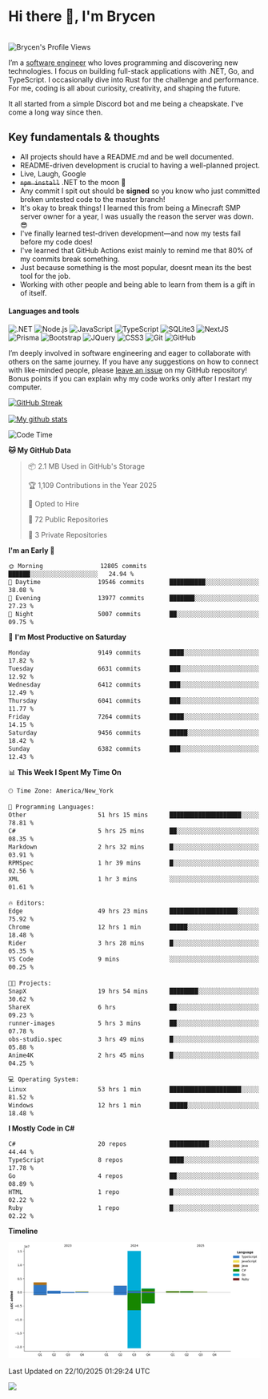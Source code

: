 # Hi there 👋, I'm Brycen

<br>
<img src="https://komarev.com/ghpvc/?username=BrycensRanch" alt="Brycen's Profile Views" />

I’m a [software engineer](https://en.wikipedia.org/wiki/Software_engineering) who loves programming and discovering new technologies. I focus on building full-stack applications with .NET, Go, and TypeScript. I occasionally dive into Rust for the challenge and performance. For me, coding is all about curiosity, creativity, and shaping the future.

It all started from a simple Discord bot and me being a cheapskate. I've come a long way since then.

## Key fundamentals & thoughts

- All projects should have a README.md and be well documented.
- README-driven development is crucial to having a well-planned project.
- Live, Laugh, Google
- ~~`npm install`~~ .NET to the moon 🚀
- Any commit I spit out should be **signed** so you know who just committed broken untested code to the master branch!
- It's okay to break things! I learned this from being a Minecraft SMP server owner for a year, I was usually the reason the server was down. 😎
- I've finally learned test-driven development—and now my tests fail before my code does!
- I've learned that GitHub Actions exist mainly to remind me that 80% of my commits break something.
- Just because something is the most popular, doesnt mean its the best tool for the job.
- Working with other people and being able to learn from them is a gift in of itself.


<h4>Languages and tools</h4>
<p>
  <img src="https://img.shields.io/badge/.NET-%23512BD4.svg?&style=for-the-badge&logo=dotnet&logoColor=white" alt=".NET" />
  <img src="https://img.shields.io/badge/node.js%20-%2343853D.svg?&style=for-the-badge&logo=node.js&logoColor=white" alt="Node.js" />
  <img src="https://img.shields.io/badge/javascript%20-%23323330.svg?&style=for-the-badge&logo=javascript&logoColor=%23F7DF1E" alt="JavaScript" />
  <img src="https://img.shields.io/badge/typescript%20-%23323330.svg?&style=for-the-badge&logo=typescript&logoColor=#3467eb" alt="TypeScript" />
  <img src="https://img.shields.io/badge/sqlite3%20-%23323330.svg?&style=for-the-badge&logo=sqlite&logoColor=#3467eb" alt="SQLite3" />
  <img src="https://img.shields.io/badge/Next.JS%20-%23323330.svg?&style=for-the-badge&logo=next.js&logoColor=#3467eb" alt="NextJS" />
  <img src="https://img.shields.io/badge/Prisma%20-%23323330.svg?&style=for-the-badge&logo=prisma&logoColor=#3467eb" alt="Prisma" />
  <img src="https://img.shields.io/badge/bootstrap%20-%23323330.svg?&style=for-the-badge&logo=bootstrap" alt="Bootstrap" />
  <img src="https://img.shields.io/badge/jquery%20-%23323330.svg?&style=for-the-badge&logo=jquery" alt="JQuery" />
  <img src="https://img.shields.io/badge/css3%20-%23323330.svg?&style=for-the-badge&logo=css3" alt="CSS3" />
  <img src="https://img.shields.io/badge/git%20-%23323330.svg?&style=for-the-badge&logo=git" alt="Git" />
  <img src="https://img.shields.io/badge/github%20-%23323330.svg?&style=for-the-badge&logo=github" alt="GitHub" />
</p>

I’m deeply involved in software engineering and eager to collaborate with others on the same journey. If you have any suggestions on how to connect with like-minded people, please [leave an issue](https://github.com/BrycensRanch/BrycensRanch/issues/new) on my GitHub repository! Bonus points if you can explain why my code works only after I restart my computer. 

<p><a href="https://git.io/streak-stats"><img src=https://github-readme-streak-stats-eight.vercel.app?user=BrycensRanch&amp;theme=dark&amp;hide_border=true&fire=EB5454&amp;ring=0CEB19" alt="GitHub Streak"></a></p>

<a href="https://github.com/anuraghazra/github-readme-stats">
  <img align="center" src="https://github-readme-stats.anuraghazra1.vercel.app/api?username=BrycensRanch&show_icons=true&line_height=27&include_all_commits=true" alt="My github stats" />
</a>

<!--START_SECTION:waka-->
![Code Time](http://img.shields.io/badge/Code%20Time-2%2C927%20hrs%2041%20mins-blue)

**🐱 My GitHub Data** 

> 📦 2.1 MB Used in GitHub's Storage 
 > 
> 🏆 1,109 Contributions in the Year 2025
 > 
> 💼 Opted to Hire
 > 
> 📜 72 Public Repositories 
 > 
> 🔑 3 Private Repositories 
 > 
**I'm an Early 🐤** 

```text
🌞 Morning                12805 commits       ██████░░░░░░░░░░░░░░░░░░░   24.94 % 
🌆 Daytime                19546 commits       ██████████░░░░░░░░░░░░░░░   38.08 % 
🌃 Evening                13977 commits       ███████░░░░░░░░░░░░░░░░░░   27.23 % 
🌙 Night                  5007 commits        ██░░░░░░░░░░░░░░░░░░░░░░░   09.75 % 
```
📅 **I'm Most Productive on Saturday** 

```text
Monday                   9149 commits        ████░░░░░░░░░░░░░░░░░░░░░   17.82 % 
Tuesday                  6631 commits        ███░░░░░░░░░░░░░░░░░░░░░░   12.92 % 
Wednesday                6412 commits        ███░░░░░░░░░░░░░░░░░░░░░░   12.49 % 
Thursday                 6041 commits        ███░░░░░░░░░░░░░░░░░░░░░░   11.77 % 
Friday                   7264 commits        ████░░░░░░░░░░░░░░░░░░░░░   14.15 % 
Saturday                 9456 commits        █████░░░░░░░░░░░░░░░░░░░░   18.42 % 
Sunday                   6382 commits        ███░░░░░░░░░░░░░░░░░░░░░░   12.43 % 
```


📊 **This Week I Spent My Time On** 

```text
🕑︎ Time Zone: America/New_York

💬 Programming Languages: 
Other                    51 hrs 15 mins      ████████████████████░░░░░   78.81 % 
C#                       5 hrs 25 mins       ██░░░░░░░░░░░░░░░░░░░░░░░   08.35 % 
Markdown                 2 hrs 32 mins       █░░░░░░░░░░░░░░░░░░░░░░░░   03.91 % 
RPMSpec                  1 hr 39 mins        █░░░░░░░░░░░░░░░░░░░░░░░░   02.56 % 
XML                      1 hr 3 mins         ░░░░░░░░░░░░░░░░░░░░░░░░░   01.61 % 

🔥 Editors: 
Edge                     49 hrs 23 mins      ███████████████████░░░░░░   75.92 % 
Chrome                   12 hrs 1 min        █████░░░░░░░░░░░░░░░░░░░░   18.48 % 
Rider                    3 hrs 28 mins       █░░░░░░░░░░░░░░░░░░░░░░░░   05.35 % 
VS Code                  9 mins              ░░░░░░░░░░░░░░░░░░░░░░░░░   00.25 % 

🐱‍💻 Projects: 
SnapX                    19 hrs 54 mins      ████████░░░░░░░░░░░░░░░░░   30.62 % 
ShareX                   6 hrs               ██░░░░░░░░░░░░░░░░░░░░░░░   09.23 % 
runner-images            5 hrs 3 mins        ██░░░░░░░░░░░░░░░░░░░░░░░   07.78 % 
obs-studio.spec          3 hrs 49 mins       █░░░░░░░░░░░░░░░░░░░░░░░░   05.88 % 
Anime4K                  2 hrs 45 mins       █░░░░░░░░░░░░░░░░░░░░░░░░   04.25 % 

💻 Operating System: 
Linux                    53 hrs 1 min        ████████████████████░░░░░   81.52 % 
Windows                  12 hrs 1 min        █████░░░░░░░░░░░░░░░░░░░░   18.48 % 
```

**I Mostly Code in C#** 

```text
C#                       20 repos            ███████████░░░░░░░░░░░░░░   44.44 % 
TypeScript               8 repos             ████░░░░░░░░░░░░░░░░░░░░░   17.78 % 
Go                       4 repos             ██░░░░░░░░░░░░░░░░░░░░░░░   08.89 % 
HTML                     1 repo              █░░░░░░░░░░░░░░░░░░░░░░░░   02.22 % 
Ruby                     1 repo              █░░░░░░░░░░░░░░░░░░░░░░░░   02.22 % 
```



**Timeline**

![Lines of Code chart](https://raw.githubusercontent.com/BrycensRanch/BrycensRanch/main/assets/bar_graph.png)


 Last Updated on 22/10/2025 01:29:24 UTC
<!--END_SECTION:waka-->

<img src="https://media1.tenor.com/m/lHB4puQoi8MAAAAC/eggnog-penguins-of-madagasgar.gif" />

<!--
**BrycensRanch/BrycensRanch** is a ✨ _special_ ✨ repository because its `README.md` (this file) appears on your GitHub profile.

Here are some ideas to get you started:

- 🔭 I’m currently working on ...
- 🌱 I’m currently learning ...
- 👯 I’m looking to collaborate on ...
- 🤔 I’m looking for help with ...
- 💬 Ask me about ...
- 📫 How to reach me: ...
- 😄 Pronouns: ...
- ⚡ Fun fact: ...
-->

